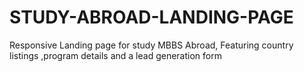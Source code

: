 # STUDY-ABROAD-LANDING-PAGE
Responsive Landing page for study MBBS Abroad, Featuring country listings ,program details and a lead generation form

